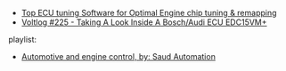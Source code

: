 - [Top ECU tuning Software for Optimal Engine chip tuning & remapping](https://youtu.be/WHU34Inz9ok)
- [Voltlog #225 - Taking A Look Inside A Bosch/Audi ECU EDC15VM+](https://youtu.be/x_9p3E5BVXo)

playlist:
- [Automotive and engine control, by: Saud Automation](https://www.youtube.com/playlist?list=PLoTR4b0b-2KIXw5mQtdNf6SV_A_4fl6Te)
